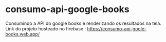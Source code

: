 # consumo-api-google-books
Consumindo a API do google books e renderizando os resultados na tela.
Link do projeto hosteado no firebase : https://consumo-api-goole-books.web.app/
